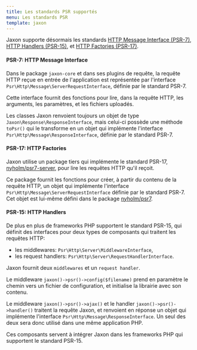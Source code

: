 ```yaml
---
title: Les standards PSR supportés
menu: Les standards PSR
template: jaxon
---
```


Jaxon supporte désormais les standards [HTTP Message Interface (PSR-7)](https://www.php-fig.org/psr/psr-7), [HTTP Handlers (PSR-15)](https://www.php-fig.org/psr/psr-15), et [HTTP Factories (PSR-17)](https://www.php-fig.org/psr/psr-17).

#### PSR-7: HTTP Message Interface

Dans le package `jaxon-core` et dans ses plugins de requête, la requête HTTP reçue en entrée de l'application est représentée par l'interface `Psr\Http\Message\ServerRequestInterface`, définie par le standard PSR-7.

Cette interface fournit des fonctions pour lire, dans la requête HTTP, les arguments, les paramètres, et les fichiers uploadés.

Les classes Jaxon renvoient toujours un objet de type `Jaxon\Response\ResponseInterface`, mais celui-ci possède une méthode `toPsr()` qui le transforme en un objet qui implémente l'interface `Psr\Http\Message\ResponseInterface`, définie par le standard PSR-7.

#### PSR-17: HTTP Factories

Jaxon utilise un package tiers qui implémente le standard PSR-17,
[nyholm/psr7-server](https://github.com/nyholm/psr7-server), pour lire les requêtes HTTP qu'il reçoit.

Ce package fournit les fonctions pour créer, à partir du contenu de la requête HTTP, un objet qui implémente l'interface `Psr\Http\Message\ServerRequestInterface` définie par le standard PSR-7.
Cet objet est lui-même défini dans le package [nyholm/psr7](https://github.com/Nyholm/psr7).

#### PSR-15: HTTP Handlers

De plus en plus de frameworks PHP supportent le standard PSR-15, qui définit des interfaces pour deux types de composants qui traitent les requêtes HTTP:
- les middlewares: `Psr\Http\Server\MiddlewareInterface`,
- les request handlers: `Psr\Http\Server\RequestHandlerInterface`.

Jaxon fournit deux `middlewares` et un `request handler`.

Le middleware `jaxon()->psr()->config($filename)` prend en paramètre le chemin vers un fichier de configuration, et initialise la librairie avec son contenu.

Le middleware `jaxon()->psr()->ajax()` et le handler `jaxon()->psr()->handler()` traitent la requête Jaxon, et renvoient en réponse un objet qui implémente l'interface `Psr\Http\Message\ResponseInterface`.
Un seul des deux sera donc utilisé dans une même application PHP.

Ces composants servent à intégrer Jaxon dans les frameworks PHP qui supportent le standard PSR-15.
